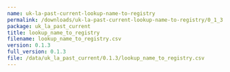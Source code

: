 ```yaml
---
name: uk-la-past-current-lookup-name-to-registry
permalink: /downloads/uk-la-past-current-lookup-name-to-registry/0_1_3
package: uk_la_past_current
title: lookup_name_to_registry
filename: lookup_name_to_registry.csv
version: 0.1.3
full_version: 0.1.3
file: /data/uk_la_past_current/0.1.3/lookup_name_to_registry.csv
---
```

